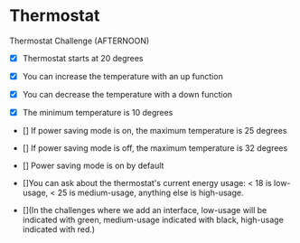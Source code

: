 # Thermostat
Thermostat Challenge (AFTERNOON)

- [X] Thermostat starts at 20 degrees

- [X] You can increase the temperature with an up function

- [X] You can decrease the temperature with a down function

- [X] The minimum temperature is 10 degrees

- [] If power saving mode is on, the maximum temperature is 25 degrees

- [] If power saving mode is off, the maximum temperature is 32 degrees

- [] Power saving mode is on by default

- []You can ask about the thermostat's current energy usage: < 18 is low-usage, < 25 is medium-usage, anything else is high-usage.


- [](In the challenges where we add an interface, low-usage will be indicated with green, medium-usage indicated with black, high-usage indicated with red.)
